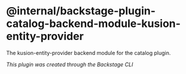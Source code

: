 # @internal/backstage-plugin-catalog-backend-module-kusion-entity-provider

The kusion-entity-provider backend module for the catalog plugin.

_This plugin was created through the Backstage CLI_
